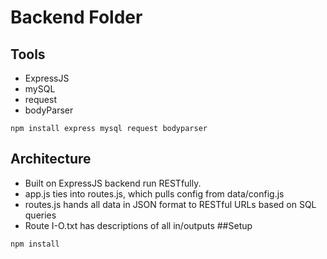# Backend Folder
## Tools
* ExpressJS
* mySQL
* request
* bodyParser
```
npm install express mysql request bodyparser
```
## Architecture
* Built on ExpressJS backend run RESTfully. 
* app.js ties into routes.js, which pulls config from data/config.js
* routes.js hands all data in JSON format to RESTful URLs based on SQL queries 
* Route I-O.txt has descriptions of all in/outputs
##Setup
```
npm install
```
